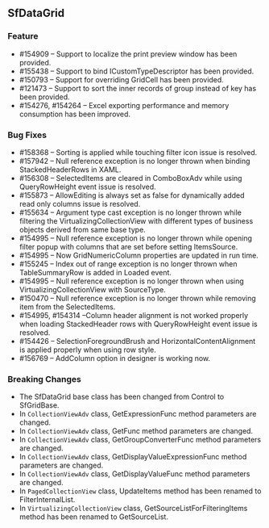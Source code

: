 ## SfDataGrid

### Feature

*  \#154909 – Support to localize the print preview window has been provided.
*  \#155438 – Support to bind ICustomTypeDescriptor has been provided.
*  \#150793 – Support for overriding GridCell has been provided.
*  \#121473 – Support to sort the inner records of group instead of key has been provided.
*  \#154276, #154264 – Excel exporting performance and memory consumption has been improved.

### Bug Fixes

*  \#158368 – Sorting is applied while touching filter icon issue is resolved.
*  \#157942 – Null reference exception is no longer thrown when binding StackedHeaderRows in XAML.
*  \#156308 – SelectedItems are cleared in ComboBoxAdv while using QueryRowHeight event issue is resolved. 
*  \#155873 – AllowEditing is always set as false for dynamically added read only columns issue is resolved.
*  \#155634 – Argument type cast exception is no longer thrown while filtering the VirtualizingCollectionView with different types of business objects derived from same base type.
*  \#154995 – Null reference exception is no longer thrown while opening filter popup with columns that are set before setting ItemsSource.
*  \#154995 – Now GridNumericColumn properties are updated in run time.
*  \#155245 – Index out of range exception is no longer thrown when TableSummaryRow is added in Loaded event.
*  \#154995 – Null reference exception is no longer thrown when using VirtualizingCollectionView with SourceType. 
*  \#150470 – Null reference exception is no longer thrown while removing item from the SelectedItems. 
*  \#154995, #154314 –Column header alignment is not worked properly when loading StackedHeader rows with QueryRowHeight event issue is resolved.
*  \#154426 – SelectionForegroundBrush and HorizontalContentAlignment is applied properly when using row style.
*  \#156769 – AddColumn option in designer is working now.

### Breaking Changes

* The SfDataGrid base class has been changed from Control to SfGridBase.
* In `CollectionViewAdv` class, GetExpressionFunc method parameters are changed.
* In `CollectionViewAdv` class, GetFunc method parameters are changed.
* In `CollectionViewAdv` class, GetGroupConverterFunc method parameters are changed.
* In `CollectionViewAdv` class, GetDisplayValueExpressionFunc method parameters are changed.
* In `CollectionViewAdv` class, GetDisplayValueFunc method parameters are changed.
* In `PagedCollectionView` class, UpdateItems method has been renamed to FilterInternalList.
* In `VirtualizingCollectionView` class, GetSourceListForFilteringItems method has been renamed to GetSourceList.
